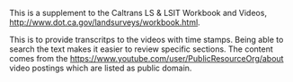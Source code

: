 This is a supplement to the Caltrans LS & LSIT Workbook and Videos, http://www.dot.ca.gov/landsurveys/workbook.html.  

This is to provide transcritps to the videos with time stamps.  Being able to search the text makes it easier to review specific sections.  The content comes from the https://www.youtube.com/user/PublicResourceOrg/about video postings which are listed as public domain.  